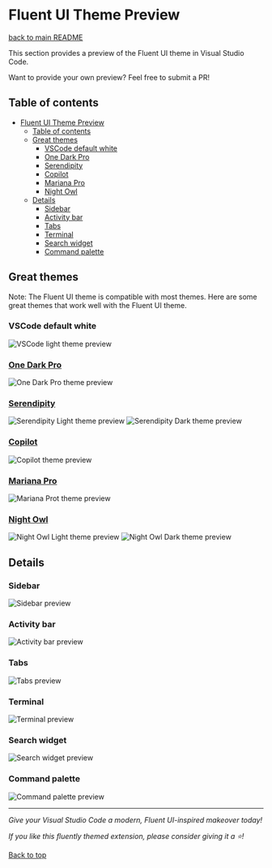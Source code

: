 # Fluent UI Theme Preview

[back to main README](/README.md)

This section provides a preview of the Fluent UI theme in Visual Studio Code.

Want to provide your own preview? Feel free to submit a PR!

## Table of contents

- [Fluent UI Theme Preview](#fluent-ui-theme-preview)
    - [Table of contents](#table-of-contents)
    - [Great themes](#great-themes)
        - [VSCode default white](#vscode-default-white)
        - [One Dark Pro](#one-dark-pro)
        - [Serendipity](#serendipity)
        - [Copilot](#copilot)
        - [Mariana Pro](#mariana-pro)
        - [Night Owl](#night-owl)
    - [Details](#details)
        - [Sidebar](#sidebar)
        - [Activity bar](#activity-bar)
        - [Tabs](#tabs)
        - [Terminal](#terminal)
        - [Search widget](#search-widget)
        - [Command palette](#command-palette)

## Great themes

Note: The Fluent UI theme is compatible with most themes. Here are some great themes that work well
with the Fluent UI theme.

### VSCode default white

![VSCode light theme preview](images/vscode-default-light.png 'VSCode light')

### [One Dark Pro](https://marketplace.visualstudio.com/items?itemName=zhuangtongfa.Material-theme)

![One Dark Pro theme preview](images/one-dark-pro.png 'One Dark Pro ')

### [Serendipity](https://marketplace.visualstudio.com/items?itemName=wicked-labs.wvsc-serendipity)

![Serendipity Light theme preview](images/serendipity-light.png 'Serendipity Light')
![Serendipity Dark theme preview](images/serendipity-dark.png 'Serendipity Dard')

### [Copilot](https://marketplace.visualstudio.com/items?itemName=BenjaminBenais.copilot-theme)

![Copilot theme preview](images/copilot.png 'Copilot')

### [Mariana Pro](https://marketplace.visualstudio.com/items?itemName=rickynormandeau.mariana-pro)

![Mariana Prot theme preview](images/mariana-pro.png 'Mariana Pro')

### [Night Owl](https://marketplace.visualstudio.com/items?itemName=sdras.night-owl)

![Night Owl Light theme preview](images/night-owl-light.png 'Night Owl Light')
![Night Owl Dark theme preview](images/night-owl-dark.png 'Night Owl Dark')

## Details

### Sidebar

![Sidebar preview](images/sidebar.png 'Sidebar')

### Activity bar

![Activity bar preview](images/activitybar.png 'Activity bar')

### Tabs

![Tabs preview](images/tab-list.png 'Tabs')

### Terminal

![Terminal preview](images/terminal.png 'Terminal')

### Search widget

![Search widget preview](images/search-widget.png 'Search widget')

### Command palette

![Command palette preview](images/command-palette-light.png 'Command palette')

---

_Give your Visual Studio Code a modern, Fluent UI-inspired makeover today!_

_If you like this fluently themed extension, please consider giving it a ⭐!_

[Back to top](#fluent-ui-theme-preview)
